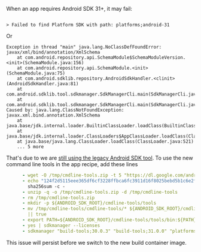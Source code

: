 When an app requires Android SDK 31+, it may fail:

```shell

> Failed to find Platform SDK with path: platforms;android-31
```

Or

```shell
Exception in thread "main" java.lang.NoClassDefFoundError: javax/xml/bind/annotation/XmlSchema
	at com.android.repository.api.SchemaModule$SchemaModuleVersion.<init>(SchemaModule.java:156)
	at com.android.repository.api.SchemaModule.<init>(SchemaModule.java:75)
	at com.android.sdklib.repository.AndroidSdkHandler.<clinit>(AndroidSdkHandler.java:81)
	at com.android.sdklib.tool.sdkmanager.SdkManagerCli.main(SdkManagerCli.java:73)
	at com.android.sdklib.tool.sdkmanager.SdkManagerCli.main(SdkManagerCli.java:48)
Caused by: java.lang.ClassNotFoundException: javax.xml.bind.annotation.XmlSchema
	at java.base/jdk.internal.loader.BuiltinClassLoader.loadClass(BuiltinClassLoader.java:581)
	at java.base/jdk.internal.loader.ClassLoaders$AppClassLoader.loadClass(ClassLoaders.java:178)
	at java.base/java.lang.ClassLoader.loadClass(ClassLoader.java:521)
	... 5 more
```

That's due to we are [still using the legacy Android SDK tool](https://gitlab.com/fdroid/ci-images-base/-/blob/master/Dockerfile#L75). To use the new command line tools in the app recipe, add these lines

```yaml
      - wget -O /tmp/cmdline-tools.zip -t 5 "https://dl.google.com/android/repository/commandlinetools-linux-7583922_latest.zip"
      - echo "124f2d5115eee365df6cf3228ffbca6fc3911d16f8025bebd5b1c6e2fcfa7faf /tmp/cmdline-tools.zip"  |
        sha256sum -c -
      - unzip -q -o /tmp/cmdline-tools.zip -d /tmp/cmdline-tools
      - rm /tmp/cmdline-tools.zip
      - mkdir -p ${ANDROID_SDK_ROOT}/cmdline-tools/tools
      - mv /tmp/cmdline-tools/cmdline-tools/* ${ANDROID_SDK_ROOT}/cmdline-tools/tools
        || true
      - export PATH=${ANDROID_SDK_ROOT}/cmdline-tools/tools/bin:${PATH}
      - yes | sdkmanager --licenses
      - sdkmanager "build-tools;30.0.3" "build-tools;31.0.0" "platforms;android-31"
```

This issue will persist before we switch to the new build container image.